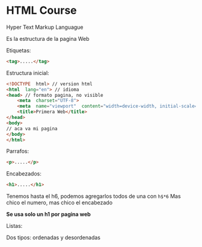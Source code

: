 # HTML Course

Hyper Text Markup Languague

Es la estructura de la pagina Web

Etiquetas:

````html
<tag>.....</tag>
````

Estructura inicial:

````html
<!DOCTYPE  html> // version html
<html  lang="en"> // idioma
<head> // formato pagina, no visible
	<meta  charset="UTF-8">
	<meta  name="viewport"  content="width=device-width, initial-scale=1.0">
	<title>Primera Web</title>
</head>
<body>
// aca va mi pagina
</body>
</html>
````

Parrafos:

````html
<p>.....</p>
````

Encabezados:

````html
<h1>.....</h1>
````
Tenemos hasta el h6, podemos agregarlos todos de una con `h$*6`
Mas chico el numero, mas chico el encabezado

**Se usa solo un h1 por pagina web**

Listas:

Dos tipos: ordenadas y desordenadas

<!--stackedit_data:
eyJoaXN0b3J5IjpbMTMzMTI3MDI5LC0xMjIxMjA5MzQ5LC0xND
g4NzkyOTcsMTQ3MDY0OTg0NiwtMTcyNzg2MDY0MSwtMTE2NDQw
MzM3MV19
-->
